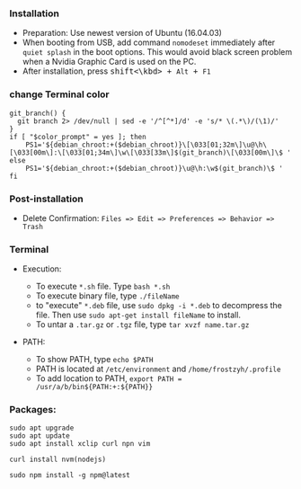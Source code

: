 ### Installation  
* Preparation: Use newest version of Ubuntu (16.04.03)
* When booting from USB, add command `nomodeset` immediately after `quiet splash` in the boot options.
This would avoid black screen problem when a Nvidia Graphic Card is used on the PC.
* After installation, press <kbd>shift<\kbd> + `Alt` + `F1`

### change Terminal color
```
git_branch() {
  git branch 2> /dev/null | sed -e '/^[^*]/d' -e 's/* \(.*\)/(\1)/'
}
if [ "$color_prompt" = yes ]; then
    PS1='${debian_chroot:+($debian_chroot)}\[\033[01;32m\]\u@\h\[\033[00m\]:\[\033[01;34m\]\w\[\033[33m\]$(git_branch)\[\033[00m\]\$ '
else
    PS1='${debian_chroot:+($debian_chroot)}\u@\h:\w$(git_branch)\$ '
fi
```

### Post-installation
* Delete Confirmation: `Files => Edit => Preferences => Behavior => Trash`




### Terminal   
* Execution:  
  * To execute `*.sh` file. Type `bash *.sh`  
  * To execute binary file, type `./fileName`
  * to "execute" `*.deb` file, use `sudo dpkg -i *.deb` to decompress the file.
  Then use `sudo apt-get install fileName` to install.
  * To untar a `.tar.gz` or `.tgz` file, type `tar xvzf name.tar.gz`

* PATH:  
  * To show PATH, type `echo $PATH`
  * PATH is located at `/etc/environment` and `/home/frostzyh/.profile`
  * To add location to PATH, `export PATH = /usr/a/b/bin${PATH:+:${PATH}}`




### Packages:
```
sudo apt upgrade
sudo apt update
sudo apt install xclip curl npn vim

curl install nvm(nodejs)

sudo npm install -g npm@latest
```
